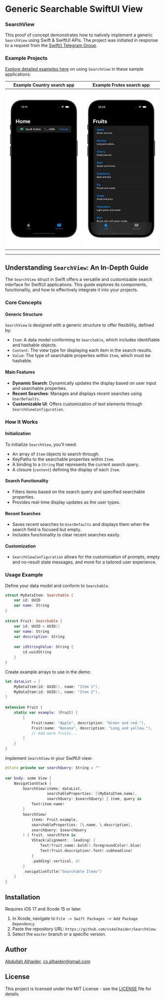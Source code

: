 # Generic Searchable SwiftUI View

### SearchView

This proof of concept demonstrates how to natively implement a generic `SearchView` using Swift & SwiftUI APIs. The project was initiated in response to a request from the [Swift() Telegram Group](https://t.me/SwiftGroup).

### Example Projects

[Explore detailed examples here](https://github.com/cs4alhaider/SearchViewExamples) on using `SearchView` in these sample applications:

| Example Country search app | Example Frutes search app |
| -------------------------- | ------------------------- |
| ![](Assets/CountryApp.gif) | ![](Assets/FruitsApp.gif) |

---
## Understanding `SearchView`: An In-Depth Guide

The `SearchView` struct in Swift offers a versatile and customizable search interface for SwiftUI applications. This guide explores its components, functionality, and how to effectively integrate it into your projects.

### Core Concepts

#### Generic Structure
`SearchView` is designed with a generic structure to offer flexibility, defined by:
- `Item`: A data model conforming to `Searchable`, which includes identifiable and hashable objects.
- `Content`: The view type for displaying each item in the search results.
- `Value`: The type of searchable properties within `Item`, which must be hashable.

#### Main Features
- **Dynamic Search**: Dynamically updates the display based on user input and searchable properties.
- **Recent Searches**: Manages and displays recent searches using `UserDefaults`.
- **Customizable UI**: Offers customization of text elements through `SearchViewConfiguration`.

### How It Works

#### Initialization
To initialize `SearchView`, you'll need:
- An array of `Item` objects to search through.
- KeyPaths to the searchable properties within `Item`.
- A binding to a `String` that represents the current search query.
- A closure (`content`) defining the display of each `Item`.

#### Search Functionality
- Filters items based on the search query and specified searchable properties.
- Provides real-time display updates as the user types.

#### Recent Searches
- Saves recent searches to `UserDefaults` and displays them when the search field is focused but empty.
- Includes functionality to clear recent searches easily.

#### Customization
- `SearchViewConfiguration` allows for the customization of prompts, empty and no-result state messages, and more for a tailored user experience.

### Usage Example

Define your data model and conform to `Searchable`.

```swift
struct MyDataItem: Searchable {
    var id: UUID
    var name: String
}

struct Fruit: Searchable {
    var id: UUID = UUID()
    var name: String
    var description: String

    var idStringValue: String {
        id.uuidString
    }
}
```

Create example arrays to use in the demo:

```swift
let dataList = [
    MyDataItem(id: UUID(), name: "Item 1"),
    MyDataItem(id: UUID(), name: "Item 2"),
]

extension Fruit {
    static var example: [Fruit] {
        [
            Fruit(name: "Apple", description: "Green and red."),
            Fruit(name: "Banana", description: "Long and yellow."),
            // Add more fruits...
        ]
    }
}
```

Implement `SearchView` in your SwiftUI view:

```swift
@State private var searchQuery: String = ""

var body: some View {
    NavigationStack {
        SearchView(items: dataList,
                   searchableProperties: [\MyDataItem.name],
                   searchQuery: $searchQuery) { item, query in
            Text(item.name)
        }
        SearchView(
            items: Fruit.example,
            searchableProperties: [\.name, \.description],
            searchQuery: $searchQuery
        ) { fruit, searchTerm in
            VStack(alignment: .leading) {
                Text(fruit.name).bold().foregroundColor(.blue)
                Text(fruit.description).font(.subheadline)
            }
            .padding(.vertical, 4)
        }
        .navigationTitle("Searchable Items")
    }
}
```

## Installation

Requires iOS 17 and Xcode 15 or later.

1. In Xcode, navigate to `File -> Swift Packages -> Add Package Dependency`.
2. Paste the repository URL: `https://github.com/cs4alhaider/SearchView`.
3. Select the `master` branch or a specific version.

## Author

[Abdullah Alhaider](https://x.com/cs4alhaider), cs.alhaider@gmail.com

## License

This project is licensed under the MIT License - see the [LICENSE](LICENSE) file for details.
